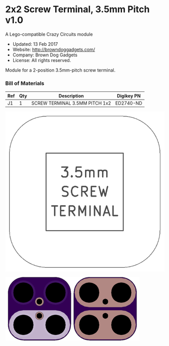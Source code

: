 <!--- start title --->
# 2x2 Screw Terminal, 3.5mm Pitch v1.0
A Lego-compatible Crazy Circuits module

- Updated: 13 Feb 2017
- Website: http://browndoggadgets.com/
- Company: Brown Dog Gadgets
- License: All rights reserved.

<!--- end title --->
Module for a 2-position 3.5mm-pitch screw terminal. 

<!--- bom start --->
### Bill of Materials

|Ref|Qty|Description|Digikey PN|
|---|---|-----------|------|
|J1|1|SCREW TERMINAL 3.5MM PITCH 1x2|ED2740-ND|


<!--- bom end --->
![Assembly Diagram](assembly.png)

![Gerber Preview](preview.png)

